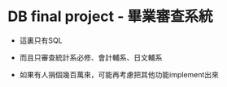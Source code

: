 # DB final project - 畢業審查系統

- 這裏只有SQL

- 而且只審查統計系必修、會計輔系、日文輔系

- 如果有人捐個幾百萬來，可能再考慮把其他功能implement出來

